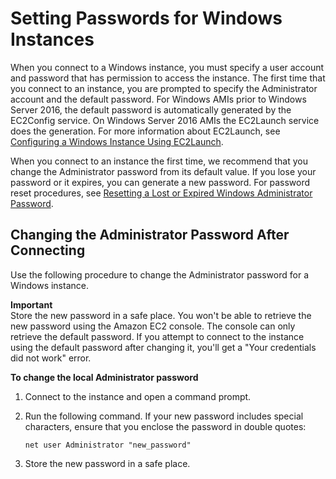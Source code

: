 # Setting Passwords for Windows Instances<a name="ec2-windows-passwords"></a>

When you connect to a Windows instance, you must specify a user account and password that has permission to access the instance\. The first time that you connect to an instance, you are prompted to specify the Administrator account and the default password\. For Windows AMIs prior to Windows Server 2016, the default password is automatically generated by the EC2Config service\. On Windows Server 2016 AMIs the EC2Launch service does the generation\. For more information about EC2Launch, see [Configuring a Windows Instance Using EC2Launch](ec2launch.md)\.

When you connect to an instance the first time, we recommend that you change the Administrator password from its default value\. If you lose your password or it expires, you can generate a new password\. For password reset procedures, see [Resetting a Lost or Expired Windows Administrator Password](ResettingAdminPassword.md)\.

## Changing the Administrator Password After Connecting<a name="change-admin-password"></a>

Use the following procedure to change the Administrator password for a Windows instance\.

**Important**  
Store the new password in a safe place\. You won't be able to retrieve the new password using the Amazon EC2 console\. The console can only retrieve the default password\. If you attempt to connect to the instance using the default password after changing it, you'll get a "Your credentials did not work" error\.

**To change the local Administrator password**

1. Connect to the instance and open a command prompt\.

1. Run the following command\. If your new password includes special characters, ensure that you enclose the password in double quotes:

   ```
   net user Administrator "new_password"
   ```

1. Store the new password in a safe place\.